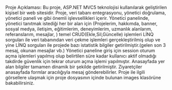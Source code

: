 Proje Açıklaması: 
Bu proje, ASP.NET MVC5 teknolojisi kullanılarak geliştirilen kişisel bir web sitesidir.
Proje, veri tabanı entegrasyonu, yönetici doğrulama, yönetici paneli ve  gibi önemli işlevsellikleri içerir. Yönetici panelinde,  yönetici tanıtmak istediği her bir alan için
(Projelerim, hakkımda, banner, sosyal medya, iletişim, eğitimlerim, deneyimlerim, uzmanlık alanlarım, referanslarım, mesajlar, ) temel CRUD(Ekle,Sil,Güncelle) işlemleri LİNQ sorguları ile 
veri tabanından veri çekme işlemleri gerçekleştirilmiş olup ve yine LİNQ sorguları ile projede bazı istatistik bilgiler getirilmiştir.(gelen son 3 mesaj, okunan mesajlar vb.)
Yönetici paneline giriş için session oturum açma işlemleri yapılmış olup belirtilen süre kadar kullanıcı aktif olmadığı takdirde güvenlik için tekrar oturum açma işlemi yapılmıştır.
Anasayfada yer alan bilgiler tamamen dinamik bir şekilde getirilmiştir. Ziyaretçiler anasayfada formlar aracılığıyla mesaj gönderebilirler. 
Proje ile ilgili görsellere ulaşmak için proje dosyasının içinde bulunan images klasörüne bakabilirsiniz.
